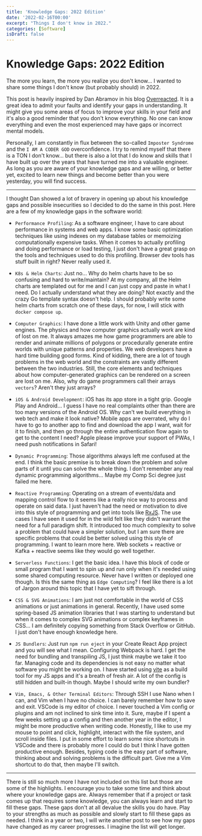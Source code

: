 ```yaml
---
title: 'Knowledge Gaps: 2022 Edition'
date: '2022-02-16T00:00'
excerpt: "Things I don't know in 2022."
categories: [Software]
isDraft: false
---
```


# Knowledge Gaps: 2022 Edition

The more you learn, the more you realize you don't know...
I wanted to share some things I don't know (but probably should) in 2022.

This post is heavily inspired by Dan Abramov in his blog [Overreacted](https://overreacted.io/things-i-dont-know-as-of-2018/). It is a great idea to admit your faults and identify your gaps in understanding. It might give you some areas of focus to improve your skills in your field and it's also a good reminder that you don't know everything. No one can know everything and even the most experienced may have gaps or incorrect mental models.

Personally, I am constantly in flux between the so-called `Imposter Syndrome` and the `I AM A CODER GOD` overconfidence. I try to remind myself that there is a TON I don't know... but there is also a lot that I do know and skills that I have built up over the years that have turned me into a valuable engineer. As long as you are aware of your knowledge gaps and are willing, or better yet, excited to learn new things and become better than you were yesterday, you will find success.

---

I thought Dan showed a lot of bravery in opening up about his knowledge gaps and possible insecurities so I decided to do the same in this post. Here are a few of my knowledge gaps in the software world:

- `Performance Profiling`: As a software engineer, I have to care about performance in systems and web apps. I know some basic optimization techniques like using indexes on my database tables or memoizing computationally expensive tasks. When it comes to actually profiling and doing performance or load testing, I just don't have a great grasp on the tools and techniques used to do this profiling. Browser dev tools has stuff built in right? Never really used it.

- `K8s & Helm Charts`: Just no... Why do helm charts have to be so confusing and hard to write/maintain? At my company, all the Helm charts are templated out for me and I can just copy and paste in what I need. Do I actually understand what they are doing? Not exactly and the crazy Go template syntax doesn't help. I should probably write some helm charts from scratch one of these days, for now, I will stick with `docker compose up`.

- `Computer Graphics`: I have done a little work with Unity and other game engines. The physics and how computer graphics actually work are kind of lost on me. It always amazes me how game programmers are able to render and animate millions of polygons or procedurally generate entire worlds with unique patterns and properties. We web developers have a hard time building good forms. Kind of kidding, there are a lot of tough problems in the web world and the constraints are vastly different between the two industries. Still, the core elements and techniques about how computer-generated graphics can be rendered on a screen are lost on me. Also, why do game programmers call their arrays `vectors`? Aren't they just arrays?

- `iOS & Android Development`: iOS has its app store in a tight grip. Google Play and Android... I guess I have no real complaints other than there are too many versions of the Android OS. Why can't we build everything in web tech and make it look native? Mobile apps are overrated, why do I have to go to another app to find and download the app I want, wait for it to finish, and then go through the entire authentication flow again to get to the content I need? Apple please improve your support of PWAs, I need push notifications in Safari!

- `Dynamic Programming`: Those algorithms always left me confused at the end. I think the basic premise is to break down the problem and solve parts of it until you can solve the whole thing. I don't remember any real dynamic programming algorithms... Maybe my Comp Sci degree just failed me here.

- `Reactive Programming`: Operating on a stream of events/data and mapping control flow to it seems like a really nice way to process and operate on said data. I just haven't had the need or motivation to dive into this style of programming and get into tools like [RxJS](https://rxjs.dev/). The use cases I have seen it used for in the wild felt like they didn't warrant the need for a full paradigm shift. It introduced too much complexity to solve a problem that could have a simpler solution, but I am sure there are specific problems that could be better solved using this style of programming. I want to learn more here. Web sockets + reactive or Kafka + reactive seems like they would go well together.

- `Serverless Functions`: I get the basic idea. I have this block of code or small program that I want to spin up and run only when it's needed using some shared computing resource. Never have I written or deployed one though. Is this the same thing as `Edge Computing`? I feel like there is a lot of Jargon around this topic that I have yet to sift through.

- `CSS & SVG Animations`: I am just not comfortable in the world of CSS animations or just animations in general. Recently, I have used some spring-based JS animation libraries that I was starting to understand but when it comes to complex SVG animations or complex keyframes in CSS... I am definitely copying something from Stack Overflow or GitHub. I just don't have enough knowledge here.

- `JS Bundlers`: Just run `npm run eject` in your Create React App project and you will see what I mean. Configuring Webpack is hard. I get the need for bundling and transpiling JS, I just think maybe we take it too far. Managing code and its dependencies is not easy no matter what software you might be working on. I have started using [vite](https://vitejs.dev/) as a build tool for my JS apps and it's a breath of fresh air. A lot of the config is still hidden and built-in though. Maybe I should write my own bundler?

- `Vim, Emacs, & Other Terminal Editors`: Through SSH I use Nano when I can, and Vim when I have no choice. I can barely remember how to save and exit. VSCode is my editor of choice. I never touched a Vim config or plugins and am not inclined to sink time into it. Sure, maybe if I spent a few weeks setting up a config and then another year in the editor, I might be more productive when writing code. Honestly, I like to use my mouse to point and click, highlight, interact with the file system, and scroll inside files. I put in some effort to learn some nice shortcuts in VSCode and there is probably more I could do but I think I have gotten productive enough. Besides, typing code is the easy part of software, thinking about and solving problems is the difficult part. Give me a Vim shortcut to do that, then maybe I'll switch.

---

There is still so much more I have not included on this list but those are some of the highlights. I encourage you to take some time and think about where your knowledge gaps are. Always remember that if a project or task comes up that requires some knowledge, you can always learn and start to fill these gaps. These gaps don't at all devalue the skills you do have. Play to your strengths as much as possible and slowly start to fill these gaps as needed. I think in a year or two, I will write another post to see how my gaps have changed as my career progresses. I imagine the list will get longer.
